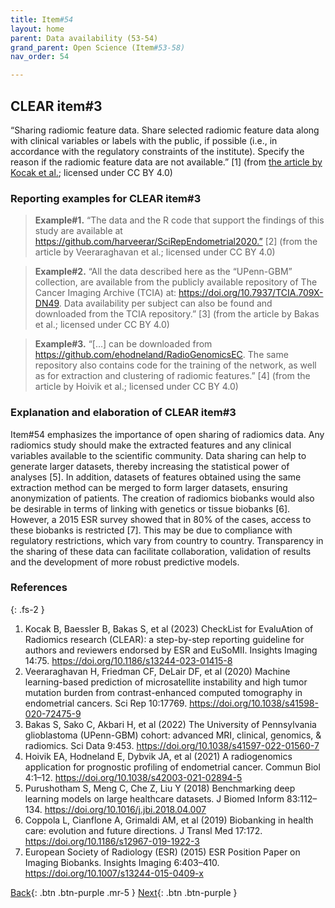```yaml
---
title: Item#54
layout: home
parent: Data availability (53-54)
grand_parent: Open Science (Item#53-58)
nav_order: 54

---
```


## CLEAR item#3


“Sharing radiomic feature data. Share selected radiomic feature data along with clinical variables or labels with the public, if possible (i.e., in accordance with the regulatory constraints of the institute). Specify the reason if the radiomic feature data are not available.” [1] (from [the article by Kocak et al.](https://insightsimaging.springeropen.com/articles/10.1186/s13244-023-01415-8); licensed under CC BY 4.0)


### Reporting examples for CLEAR item#3

> **Example#1.** “The data and the R code that support the findings of this study are available at https://github.com/harveerar/SciRepEndometrial2020.” [2] (from the article by  Veeraraghavan et al.; licensed under CC BY 4.0)

> **Example#2.** “All the data described here as the “UPenn-GBM” collection, are available from the publicly available repository of The Cancer Imaging Archive (TCIA) at: https://doi.org/10.7937/TCIA.709X-DN49. Data availability per subject can also be found and downloaded from the TCIA repository.” [3] (from the article by  Bakas et al.; licensed under CC BY 4.0)

> **Example#3.** “[…] can be downloaded from https://github.com/ehodneland/RadioGenomicsEC. The same repository also contains code for the training of the network, as well as for extraction and clustering of radiomic features.” [4] (from the article by  Hoivik  et al.; licensed under CC BY 4.0)

### Explanation and elaboration of CLEAR item#3

Item#54 emphasizes the importance of open sharing of radiomics data. Any radiomics study should make the extracted features and any clinical variables available to the scientific community. Data sharing can help to generate larger datasets, thereby increasing the statistical power of analyses [5]. In addition, datasets of features obtained using the same extraction method can be merged to form larger datasets, ensuring anonymization of patients. The creation of radiomics biobanks would also be desirable in terms of linking with genetics or tissue biobanks [6]. However, a 2015 ESR survey showed that in 80% of the cases, access to these biobanks is restricted [7]. This may be due to compliance with regulatory restrictions, which vary from country to country. Transparency in the sharing of these data can facilitate collaboration, validation of results and the development of more robust predictive models.

### References

{: .fs-2 }

1. 	Kocak B, Baessler B, Bakas S, et al (2023) CheckList for EvaluAtion of Radiomics research (CLEAR): a step-by-step reporting guideline for authors and reviewers endorsed by ESR and EuSoMII. Insights Imaging 14:75. https://doi.org/10.1186/s13244-023-01415-8
2. 	Veeraraghavan H, Friedman CF, DeLair DF, et al (2020) Machine learning-based prediction of microsatellite instability and high tumor mutation burden from contrast-enhanced computed tomography in endometrial cancers. Sci Rep 10:17769. https://doi.org/10.1038/s41598-020-72475-9
3. 	Bakas S, Sako C, Akbari H, et al (2022) The University of Pennsylvania glioblastoma (UPenn-GBM) cohort: advanced MRI, clinical, genomics, & radiomics. Sci Data 9:453. https://doi.org/10.1038/s41597-022-01560-7
4. 	Hoivik EA, Hodneland E, Dybvik JA, et al (2021) A radiogenomics application for prognostic profiling of endometrial cancer. Commun Biol 4:1–12. https://doi.org/10.1038/s42003-021-02894-5
5. 	Purushotham S, Meng C, Che Z, Liu Y (2018) Benchmarking deep learning models on large healthcare datasets. J Biomed Inform 83:112–134. https://doi.org/10.1016/j.jbi.2018.04.007
6. 	Coppola L, Cianflone A, Grimaldi AM, et al (2019) Biobanking in health care: evolution and future directions. J Transl Med 17:172. https://doi.org/10.1186/s12967-019-1922-3
7. 	European Society of Radiology (ESR) (2015) ESR Position Paper on Imaging Biobanks. Insights Imaging 6:403–410. https://doi.org/10.1007/s13244-015-0409-x

[Back](https://radiomic.github.io/CLEAR-E3/docs/Open%20Science%20(Item%2053-58)/Data%20availability%20(53-54)/Item53.html){: .btn .btn-purple .mr-5 }
[Next](https://radiomic.github.io/CLEAR-E3/docs/Open%20Science%20(Item%2053-58)/Code%20availability%20(55-56)/Item55.html){: .btn .btn-purple   }
